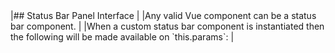 <framework-specific-section frameworks="vue">
|## Status Bar Panel Interface
|
|Any valid Vue component can be a status bar component.
|
|When a custom status bar component is instantiated then the following will be made available on `this.params`:
|
</framework-specific-section>